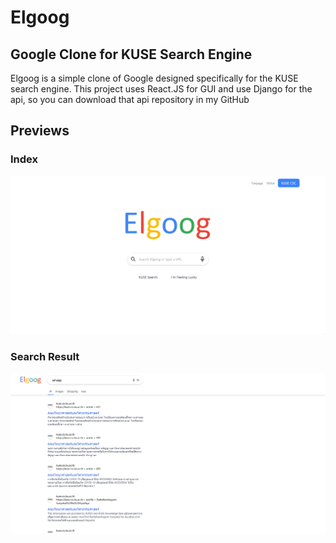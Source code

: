 # Elgoog
## Google Clone for KUSE Search Engine

Elgoog is a simple clone of Google designed specifically for the KUSE search engine.
This project uses React.JS for GUI and use Django for the api, so you can download that api repository in my GitHub

## Previews

### Index
![Index](preview1.png)

### Search Result
![SearchResult](preview2.png)